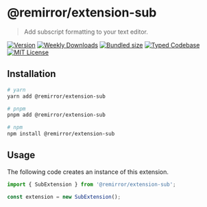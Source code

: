 # @remirror/extension-sub

> Add subscript formatting to your text editor.

[![Version][version]][npm] [![Weekly Downloads][downloads-badge]][npm] [![Bundled size][size-badge]][size] [![Typed Codebase][typescript]](#) [![MIT License][license]](#)

[version]: https://flat.badgen.net/npm/v/@remirror/extension-sub
[npm]: https://npmjs.com/package/@remirror/extension-sub
[license]: https://flat.badgen.net/badge/license/MIT/purple
[size]: https://bundlephobia.com/result?p=@remirror/extension-sub@next
[size-badge]: https://flat.badgen.net/bundlephobia/minzip/@remirror/extension-sub@next
[typescript]: https://flat.badgen.net/badge/icon/TypeScript?icon=typescript&label
[downloads-badge]: https://badgen.net/npm/dw/@remirror/extension-sub/red?icon=npm

## Installation

```bash
# yarn
yarn add @remirror/extension-sub

# pnpm
pnpm add @remirror/extension-sub

# npm
npm install @remirror/extension-sub
```

## Usage

The following code creates an instance of this extension.

```ts
import { SubExtension } from '@remirror/extension-sub';

const extension = new SubExtension();
```
